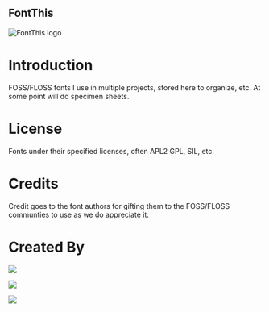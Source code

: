 FontThis
---

![FontThis logo](https://raw.github.com/shareme/FontThis/master/Font_Book_Icon.png)

# Introduction

FOSS/FLOSS fonts I use in multiple projects, stored here to organize, etc. At some 
point will do specimen sheets.

# License

Fonts under their specified licenses, often APL2 GPL, SIL, etc.

# Credits

Credit goes to the font authors for gifting them to the FOSS/FLOSS communties to 
use as we do appreciate it.

# Created By

<a href='http://fredgrott.bitbucket.org'><img src='https://raw.github.com/shareme/FontThis/master/gws_slide_logo.png'/></a>

<a href='http://about.me/fredgrott'><img src='https://raw.github.com/shareme/FontThis/master/me-icon.png'/></a>

<a href='http://grottworkshop.blogspot.com'><img src='https://raw.github.com/shareme/FontThis/master/blogger-icon.png'/></a>



